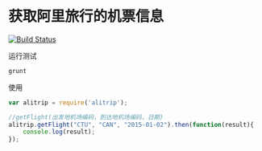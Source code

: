 获取阿里旅行的机票信息
===================

[![Build Status](https://travis-ci.org/derekhe/alitripAPI.svg?branch=master)](https://travis-ci.org/derekhe/alitripAPI)

运行测试

```javascript
grunt
```

使用

```javascript
var alitrip = require('alitrip');

//getFlight(出发地机场编码，到达地机场编码，日期)
alitrip.getFlight("CTU", "CAN", "2015-01-02").then(function(result){
    console.log(result);
});
```